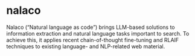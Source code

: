 # nalaco
Nalaco (“Natural language as code”) brings LLM-based solutions to information extraction and natural language tasks important to search. To achieve this, it applies recent chain-of-thought fine-tuning and RLAIF techniques to existing language- and NLP-related web material.
